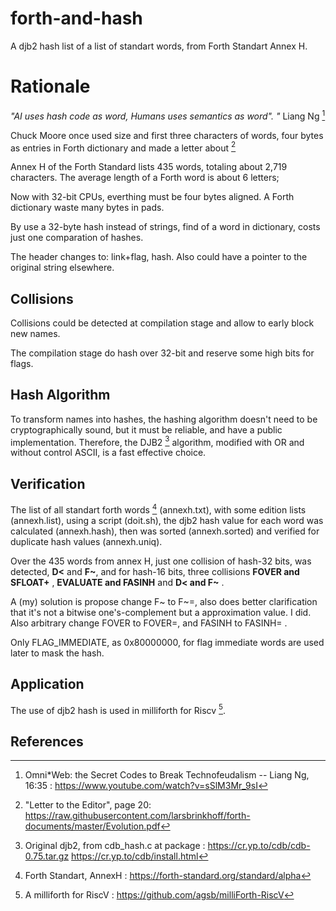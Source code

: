 # forth-and-hash

A djb2 hash list of a list of standart words, from Forth Standart Annex H.

# Rationale

_"AI uses hash code as word, Humans uses semantics as word". "_ Liang Ng [^1]

Chuck Moore once used size and first three characters of words, four bytes as entries in Forth dictionary and made a letter about [^2]

Annex H of the Forth Standard lists 435 words, totaling about 2,719 characters. The average length of a Forth word is about 6 letters;

Now with 32-bit CPUs, everthing must be four bytes aligned. A Forth dictionary waste many bytes in pads. 

By use a 32-byte hash instead of strings, find of a word in dictionary, costs just one comparation of hashes.

The header changes to: link+flag, hash. Also could have a pointer to the original string elsewhere.

## Collisions

Collisions could be detected at compilation stage and allow to early block new names.

The compilation stage do hash over 32-bit and reserve some high bits for flags.

## Hash Algorithm

To transform names into hashes, the hashing algorithm doesn't need to be cryptographically sound, but it must be reliable, and have a public implementation. Therefore, the DJB2 [^3] algorithm, modified with OR and without control ASCII, is a fast effective choice.

## Verification

The list of all standart forth words [^4] (annexh.txt), with some edition lists (annexh.list), using a script (doit.sh), the djb2 hash value for each word was calculated (annexh.hash), then was sorted (annexh.sorted) and verified for duplicate hash values (annexh.uniq).

Over the 435 words from annex H, just one collision of hash-32 bits, was detected, **D<** and **F~**, and for hash-16 bits, three collisions **FOVER and SFLOAT+** , **EVALUATE and FASINH** and **D< and F~** .

A (my) solution is propose change F~ to F~=, also does better clarification that it's not a bitwise one's-complement but a approximation value. I did. Also arbitrary change FOVER to FOVER=, and FASINH to FASINH= .

Only FLAG_IMMEDIATE, as 0x80000000, for flag immediate words are used later to mask the hash.

## Application

The use of djb2 hash is used in milliforth for Riscv [^5]. 

## References

[^1]: Omni\*Web: the Secret Codes to Break Technofeudalism -- Liang Ng, 16\:35 : https://www.youtube.com/watch?v=sSlM3Mr_9sI
[^2]: "Letter to the Editor", page 20: https://raw.githubusercontent.com/larsbrinkhoff/forth-documents/master/Evolution.pdf
[^3]: Original djb2, from cdb_hash.c at package : https://cr.yp.to/cdb/cdb-0.75.tar.gz  https://cr.yp.to/cdb/install.html
[^4]: Forth Standart, AnnexH : https://forth-standard.org/standard/alpha
[^5]: A milliforth for RiscV : https://github.com/agsb/milliForth-RiscV

